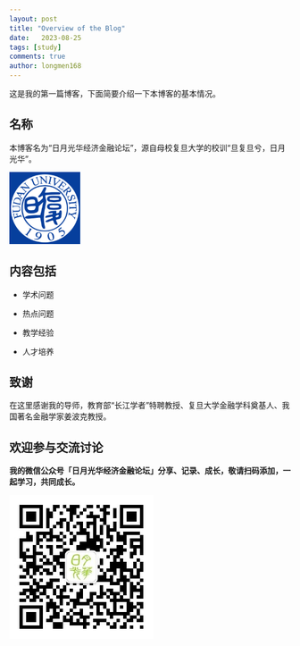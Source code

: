 ```yaml
---
layout: post
title: "Overview of the Blog"
date:   2023-08-25
tags: [study]
comments: true
author: longmen168
---
```


这是我的第一篇博客，下面简要介绍一下本博客的基本情况。

<!-- more -->

## 名称

本博客名为“日月光华经济金融论坛”，源自母校复旦大学的校训“旦复旦兮，日月光华”。

![复旦大学LOGO](https://raw.githubusercontent.com/longmen168/longmen168.github.io/main/images/fudan-logo.png)

## 内容包括

- 学术问题

- 热点问题

- 教学经验

- 人才培养  

## 致谢

在这里感谢我的导师，教育部“长江学者”特聘教授、复旦大学金融学科奠基人、我国著名金融学家姜波克教授。

## 欢迎参与交流讨论

**我的微信公众号「日月光华经济金融论坛」分享、记录、成长，敬请扫码添加，一起学习，共同成长。**

![二维码](https://raw.githubusercontent.com/longmen168/longmen168.github.io/main/images/gongzhonghao.jpg)
